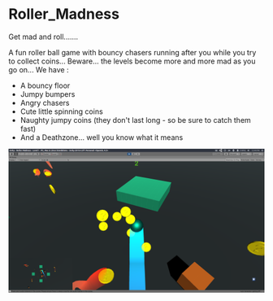 [//]: # (Image References)

[image1]: https://github.com/Vishal0703/Roller_Madness/blob/master/pics/image.png "Level 1 preview"

# Roller_Madness
Get mad and roll.......

A fun roller ball game with bouncy chasers running after you while you try to collect coins... Beware... the levels become more and more mad as you go on... 
We have :
- A bouncy floor
- Jumpy bumpers
- Angry chasers
- Cute little spinning coins
- Naughty jumpy coins (they don't last long - so be sure to catch them fast)
- And a Deathzone... well you know what it means

![Level 1 preview][image1]
